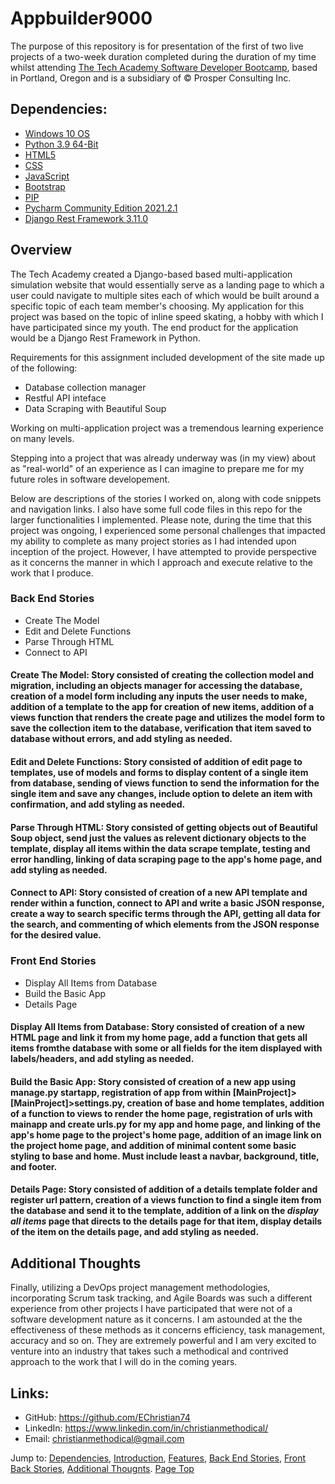 # Appbuilder9000

The purpose of this repository is for presentation of the first of two live projects of a two-week duration completed during the duration of my time whilst attending [The Tech 
Academy Software Developer Bootcamp](https://www.learncodinganywhere.com/codingbootcamps), based in Portland, Oregon and is a subsidiary of © Prosper Consulting Inc.


## Dependencies:

* [Windows 10 OS](https://www.microsoft.com/en-us/software-download/)
* [Python 3.9 64-Bit](https://)
* [HTML5](https://www.microsoft.com/en-us/p/html5-css-php-javascript/9nblggh08ltm?activetab=pivot:overviewtab)
* [CSS](https://www.microsoft.com/en-us/software-download/)
* [JavaScript](https://www.microsoft.com/en-us/software-download/)
* [Bootstrap](https://getbootstrap.com/docs/4.3/getting-started/download/)
* [PIP](https://pip.pypa.io/en/stable/installation/)
* [Pycharm Community Edition 2021.2.1](https://)
* [Django Rest Framework 3.11.0](https://)


## Overview

The Tech Academy created a Django-based based multi-application simulation website that would essentially serve as a landing page to which a user could navigate to multiple sites each of which would be built around a specific topic of each team member's choosing.  My application for this project was based on the topic of inline speed skating, a hobby with which I have participated since my youth.  The end product for the application would be a Django Rest Framework in Python. 

Requirements for this assignment included development of the site made up of the following: 

* Database collection manager
* Restful API inteface
* Data Scraping with Beautiful Soup

Working on multi-application project was a tremendous learning experience on many levels.

Stepping into a project that was already underway was (in my view) about as "real-world" of an experience as I can imagine to prepare me for my future roles in software developement.

Below are descriptions of the stories I worked on, along with code snippets and navigation links. I also have some full code files in this repo for the larger functionalities I implemented.  Please note, during the time that this project was ongoing, I experienced some personal challenges that impacted my ability to complete as many project stories as I had intended upon inception of the project.  However, I have attempted to provide perspective as it concerns the manner in which I approach and execute relative to the work that I produce. 

### Back End Stories

* Create The Model
* Edit and Delete Functions
* Parse Through HTML
* Connect to API

#### Create The Model: Story consisted of creating the collection model and migration, including an objects manager for accessing the database, creation of a model form including any inputs the user needs to make, addition of a template to the app for creation of new items, addition of a views function that renders the create page and utilizes the model form to save the collection item to the database, verification that item saved to database without errors, and add styling as needed.

#### Edit and Delete Functions: Story consisted of addition of edit page to templates, use of models and forms to display content of a single item from database, sending of views function to send the information for the single item and save any changes, include option to delete an item with confirmation, and add styling as needed. 

#### Parse Through HTML: Story consisted of getting objects out of Beautiful Soup object, send just the values as relevent dictionary objects to the template, display all items within the data scrape template, testing and error handling, linking of data scraping page to the app's home page, and add styling as needed.

#### Connect to API: Story consisted of creation of a new API template and render within a function, connect to API and write a basic JSON response, create a way to search specific terms through the API, getting all data for the search, and commenting of which elements from the JSON response for the desired value.


### Front End Stories
* Display All Items from Database
* Build the Basic App
* Details Page

#### Display All Items from Database: Story consisted of creation of a new HTML page and link it from my home page, add a function that gets all items fromthe database with some or all fields for the item displayed with labels/headers, and add styling as needed.

#### Build the Basic App: Story consisted of creation of a new app using manage.py startapp, registration of app from within [MainProject]>[MainProject]>settings.py, creation of base and home templates, addition of a function to views to render the home page, registration of urls with mainapp and create urls.py for my app and home page, and linking of the app's home page to the project's home page, addition of an image link on the project home page, and addition of minimal content some basic styling to base and home.  Must include least a navbar,  background, title, and footer.

#### Details Page: Story consisted of addition of a details template folder and register url pattern, creation of a views function to find a single item from the database and send it to the template, addition of a link on the *display all items* page that directs to the details page for that item, display details of the item on the details page, and add styling as needed.


## Additional Thoughts

Finally, utilizing a DevOps project management methodologies, incorporating Scrum task tracking, and Agile Boards was such a different experience from other projects I have participated that were not of a software development nature as it concerns.  I am astounded at the the effectiveness of these methods as it concerns efficiency, task management, accuracy and so on.  They are extremely powerful and I am very excited to venture into an industry that takes such a methodical and contrived approach to the work that I will do in the coming years. 

## Links: 
* GitHub: <https://github.com/EChristian74>
* LinkedIn: <https://www.linkedin.com/in/christianmethodical/>
* Email: <christianmethodical@gmail.com>

Jump to: [Dependencies](#dependencies), [Introduction](#introduction), [Features](#features), [Back End Stories](#back), [Front Back Stories](#front), [Additional Thougnts](#additional). [Page Top](#appbuilder9000)





